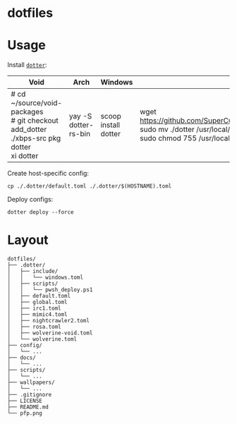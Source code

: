 # dotfiles

# Usage

Install [`dotter`](https://github.com/SuperCuber/dotter):

| Void | Arch | Windows | other |
|---|---|---|---|
| # cd ~/source/void-packages<br># git checkout add_dotter<br>./xbps-src pkg dotter<br>xi dotter | yay -S dotter-rs-bin | scoop install dotter | wget https://github.com/SuperCuber/dotter/releases/latest/download/dotter<br>sudo mv ./dotter /usr/local/bin/<br>sudo chmod 755 /usr/local/bin/dotter |

Create host-specific config:

```shell
cp ./.dotter/default.toml ./.dotter/$(HOSTNAME).toml
```

Deploy configs:

```shell
dotter deploy --force
```

# Layout

```
dotfiles/
├── .dotter/
│   ├── include/
│   │   └── windows.toml
│   ├── scripts/
│   │   └── pwsh_deploy.ps1
│   ├── default.toml
│   ├── global.toml
│   ├── irc1.toml
│   ├── mimic4.toml
│   ├── nightcrawler2.toml
│   ├── rosa.toml
│   ├── wolverine-void.toml
│   └── wolverine.toml
├── config/
│   └── ...
├── docs/
│   └── ...
├── scripts/
│   └── ...
├── wallpapers/
│   └── ...
├── .gitignore
├── LICENSE
├── README.md
└── pfp.png
```
